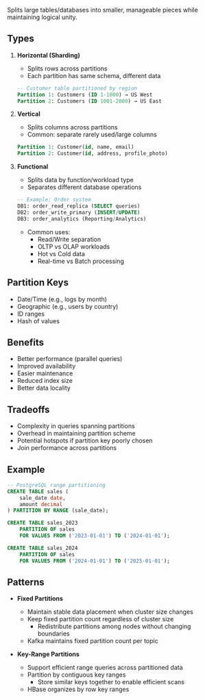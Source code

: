 ---
---


Splits large tables/databases into smaller, manageable pieces while maintaining logical unity.

## Types

1. **Horizontal (Sharding)**
   - Splits rows across partitions
   - Each partition has same schema, different data
   ```sql
   -- Customer table partitioned by region
   Partition 1: Customers (ID 1-1000) → US West
   Partition 2: Customers (ID 1001-2000) → US East
   ```

2. **Vertical**
   - Splits columns across partitions
   - Common: separate rarely used/large columns
   ```sql
   Partition 1: Customer(id, name, email)
   Partition 2: Customer(id, address, profile_photo)
   ```

3. **Functional**
   - Splits data by function/workload type
   - Separates different database operations
   ```sql
   -- Example: Order system
   DB1: order_read_replica (SELECT queries)
   DB2: order_write_primary (INSERT/UPDATE)
   DB3: order_analytics (Reporting/Analytics)
   ```
   - Common uses:
     - Read/Write separation
     - OLTP vs OLAP workloads
     - Hot vs Cold data
     - Real-time vs Batch processing

## Partition Keys
- Date/Time (e.g., logs by month)
- Geographic (e.g., users by country)
- ID ranges
- Hash of values

## Benefits
- Better performance (parallel queries)
- Improved availability
- Easier maintenance
- Reduced index size
- Better data locality

## Tradeoffs
- Complexity in queries spanning partitions
- Overhead in maintaining partition scheme
- Potential hotspots if partition key poorly chosen
- Join performance across partitions

## Example
```sql
-- PostgreSQL range partitioning
CREATE TABLE sales (
    sale_date date,
    amount decimal
) PARTITION BY RANGE (sale_date);

CREATE TABLE sales_2023 
    PARTITION OF sales 
    FOR VALUES FROM ('2023-01-01') TO ('2024-01-01');

CREATE TABLE sales_2024 
    PARTITION OF sales 
    FOR VALUES FROM ('2024-01-01') TO ('2025-01-01');
```

## Patterns 

- **Fixed Partitions**
  - Maintain stable data placement when cluster size changes
  - Keep fixed partition count regardless of cluster size
    - Redistribute partitions among nodes without changing boundaries
  - Kafka maintains fixed partition count per topic

- **Key-Range Partitions**
  - Support efficient range queries across partitioned data
  - Partition by contiguous key ranges
    - Store similar keys together to enable efficient scans
  - HBase organizes by row key ranges
